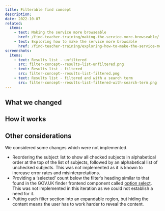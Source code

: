 ```yaml
---
title: Filterable find concept
description:
date: 2022-10-07
related:
  items:
    - text: Making the service more browseable
      href: /find-teacher-training/making-the-service-more-browseable/
    - text: Exploring how to make the service more browsable
      href: /find-teacher-training/exploring-how-to-make-the-service-more-browsable/
screenshots:
  items:
    - text: Results list - unfiltered
      src: filter-concept--results-list-unfiltered.png
    - text: Results list - filtered
      src: filter-concept--results-list-filtered.png
    - text: Results list - filtered and with a search term
      src: filter-concept--results-list-filtered-with-search-term.png
---
```



## What we changed


## How it works


## Other considerations

We considered some changes which were not implemented.

- Reordering the subject list to show all checked subjects in alphabetical order at the top of the list of subjects, followed by an alphabetical list of unchecked subjects. This was not implemented as it is known to increase error rates and misinterpretations.
- Providing a ‘selected’ count below the filter’s heading similar to that found in the GOV.UK finder frontend component called [option select](https://finder-frontend.herokuapp.com/component-guide/option-select). This was not implemented in this iteration as we could not establish a need for it.
- Putting each filter section into an expandable region, but hiding the content means the user has to work harder to reveal the content.

